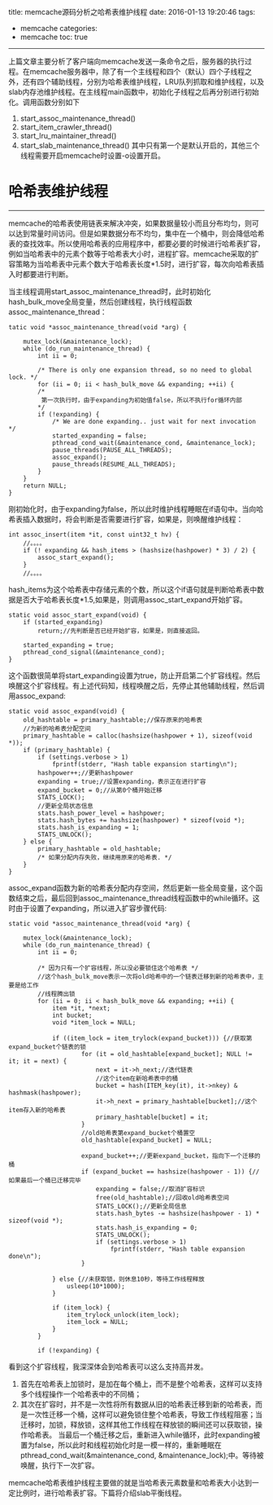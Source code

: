 title: memcache源码分析之哈希表维护线程
date: 2016-01-13 19:20:46
tags:
- memcache
categories:
- memcache
toc: true

---

上篇文章主要分析了客户端向memcache发送一条命令之后，服务器的执行过程。在memcache服务器中，除了有一个主线程和四个（默认）四个子线程之外，还有四个辅助线程，分别为哈希表维护线程，LRU队列抓取和维护线程，以及slab内存池维护线程。在主线程main函数中，初始化子线程之后再分别进行初始化。调用函数分别如下
1. start_assoc_maintenance_thread()
2. start_item_crawler_thread()
3. start_lru_maintainer_thread()
4. start_slab_maintenance_thread()
其中只有第一个是默认开启的，其他三个线程需要开启memcache时设置-o设置开启。

# 哈希表维护线程

-----

memcache的哈希表使用链表来解决冲突，如果数据量较小而且分布均匀，则可以达到常量时间访问。但是如果数据分布不均匀，集中在一个桶中，则会降低哈希表的查找效率。所以使用哈希表的应用程序中，都要必要的时候进行哈希表扩容，例如当哈希表中的元素个数等于哈希表大小时，进程扩容。memcache采取的扩容策略为当哈希表中元素个数大于哈希表长度*1.5时，进行扩容，每次向哈希表插入时都要进行判断。

当主线程调用start_assoc_maintenance_thread时，此时初始化hash_bulk_move全局变量，然后创建线程，执行线程函数assoc_maintenance_thread：
```
tatic void *assoc_maintenance_thread(void *arg) {

    mutex_lock(&maintenance_lock);
    while (do_run_maintenance_thread) {
        int ii = 0;

        /* There is only one expansion thread, so no need to global lock. */
        for (ii = 0; ii < hash_bulk_move && expanding; ++ii) {
        /*
         第一次执行时，由于expanding为初始值false，所以不执行for循环内部
        */
        if (!expanding) {
            /* We are done expanding.. just wait for next invocation */
            started_expanding = false;
            pthread_cond_wait(&maintenance_cond, &maintenance_lock);
            pause_threads(PAUSE_ALL_THREADS);
            assoc_expand();
            pause_threads(RESUME_ALL_THREADS);
        }
    }
    return NULL;
}
```
刚初始化时，由于expanding为false，所以此时维护线程睡眠在if语句中。当向哈希表插入数据时，将会判断是否需要进行扩容，如果是，则唤醒维护线程：
```
int assoc_insert(item *it, const uint32_t hv) {
    //。。。。
    if (! expanding && hash_items > (hashsize(hashpower) * 3) / 2) {
        assoc_start_expand();
    }
    //。。。。
```
hash_items为这个哈希表中存储元素的个数，所以这个if语句就是判断哈希表中数据是否大于哈希表长度*1.5,如果是，则调用assoc_start_expand开始扩容。
```
static void assoc_start_expand(void) {
    if (started_expanding)
        return;//先判断是否已经开始扩容，如果是，则直接返回。

    started_expanding = true;
    pthread_cond_signal(&maintenance_cond);
}
```
这个函数很简单将start_expanding设置为true，防止开启第二个扩容线程。然后唤醒这个扩容线程。有上述代码知，线程唤醒之后，先停止其他辅助线程，然后调用assoc_expand:
```
static void assoc_expand(void) {
    old_hashtable = primary_hashtable;//保存原来的哈希表
    //为新的哈希表分配空间
    primary_hashtable = calloc(hashsize(hashpower + 1), sizeof(void *));
    if (primary_hashtable) {
        if (settings.verbose > 1)
            fprintf(stderr, "Hash table expansion starting\n");
        hashpower++;//更新hashpower
        expanding = true;//设置expanding，表示正在进行扩容
        expand_bucket = 0;//从第0个桶开始迁移
        STATS_LOCK();
        //更新全局状态信息
        stats.hash_power_level = hashpower;
        stats.hash_bytes += hashsize(hashpower) * sizeof(void *);
        stats.hash_is_expanding = 1;
        STATS_UNLOCK();
    } else {
        primary_hashtable = old_hashtable;
        /* 如果分配内存失败，继续用原来的哈希表. */
    }
}
```
assoc_expand函数为新的哈希表分配内存空间，然后更新一些全局变量，这个函数结束之后，最后回到assoc_maintenance_thread线程函数中的while循环。这时由于设置了expanding，所以进入扩容步骤代码:
```
static void *assoc_maintenance_thread(void *arg) {

    mutex_lock(&maintenance_lock);
    while (do_run_maintenance_thread) {
        int ii = 0;

        /* 因为只有一个扩容线程，所以没必要锁住这个哈希表 */
        //这个hash_bulk_move表示一次将old哈希中的一个链表迁移到新的哈希表中，主要是给工作
        //线程腾出锁
        for (ii = 0; ii < hash_bulk_move && expanding; ++ii) {
            item *it, *next;
            int bucket;
            void *item_lock = NULL;

            if ((item_lock = item_trylock(expand_bucket))) {//获取第expand_bucket个链表的锁
                    for (it = old_hashtable[expand_bucket]; NULL != it; it = next) {
                        next = it->h_next;//迭代链表
                        //这个item在新哈希表中的桶
                        bucket = hash(ITEM_key(it), it->nkey) & hashmask(hashpower);
                        it->h_next = primary_hashtable[bucket];//这个item存入新的哈希表
                        primary_hashtable[bucket] = it;
                    }
                    //old哈希表第expand_bucket个桶置空
                    old_hashtable[expand_bucket] = NULL;

                    expand_bucket++;//更新expand_bucket，指向下一个迁移的桶
                    if (expand_bucket == hashsize(hashpower - 1)) {//如果最后一个桶已迁移完毕
                        expanding = false;//取消扩容标识
                        free(old_hashtable);//回收old哈希表空间
                        STATS_LOCK();//更新全局信息
                        stats.hash_bytes -= hashsize(hashpower - 1) * sizeof(void *);
                        stats.hash_is_expanding = 0;
                        STATS_UNLOCK();
                        if (settings.verbose > 1)
                            fprintf(stderr, "Hash table expansion done\n");
                    }

            } else {//未获取锁，则休息10秒，等待工作线程释放
                usleep(10*1000);
            }

            if (item_lock) {
                item_trylock_unlock(item_lock);
                item_lock = NULL;
            }
        }

        if (!expanding) {
```
看到这个扩容线程，我深深体会到哈希表可以这么支持高并发。
1. 首先在哈希表上加锁时，是加在每个桶上，而不是整个哈希表，这样可以支持多个线程操作一个哈希表中的不同桶；
2. 其次在扩容时，并不是一次性将所有数据从旧的哈希表迁移到新的哈希表，而是一次性迁移一个桶，这样可以避免锁住整个哈希表，导致工作线程阻塞；当迁移时，加锁，释放锁，这样其他工作线程在释放锁的瞬间还可以获取锁，操作哈希表。
当最后一个桶迁移之后，重新进入while循环，此时expanding被置为false，所以此时和线程初始化时是一模一样的，重新睡眠在pthread_cond_wait(&maintenance\_cond, &maintenance_lock);中。等待被唤醒，执行下一次扩容。

memcache哈希表维护线程主要做的就是当哈希表元素数量和哈希表大小达到一定比例时，进行哈希表扩容。下篇将介绍slab平衡线程。





























